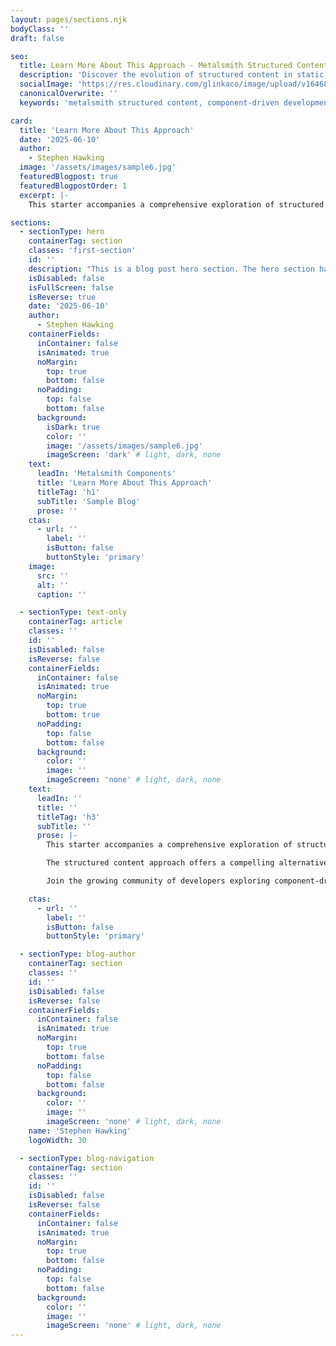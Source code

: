```yaml
---
layout: pages/sections.njk
bodyClass: ''
draft: false

seo:
  title: Learn More About This Approach - Metalsmith Structured Content
  description: 'Discover the evolution of structured content in static site generation. Learn how component-driven development transforms web workflows with Metalsmith.'
  socialImage: 'https://res.cloudinary.com/glinkaco/image/upload/v1646849499/tgc2022/social_yitz6j.png'
  canonicalOverwrite: ''
  keywords: 'metalsmith structured content, component-driven development, static site generation, beyond markdown, metalsmith redux, content as data, web development workflow'

card:
  title: 'Learn More About This Approach'
  date: '2025-06-10'
  author:
    - Stephen Hawking
  image: '/assets/images/sample6.jpg'
  featuredBlogpost: true
  featuredBlogpostOrder: 1
  excerpt: |-
    This starter accompanies a comprehensive exploration of structured content approaches in static site generation.

sections:
  - sectionType: hero
    containerTag: section
    classes: 'first-section'
    id: ''
    description: "This is a blog post hero section. The hero section has a class of 'blog-hero'."
    isDisabled: false
    isFullScreen: false
    isReverse: true
    date: '2025-06-10'
    author:
      - Stephen Hawking
    containerFields:
      inContainer: false
      isAnimated: true
      noMargin:
        top: true
        bottom: false
      noPadding:
        top: false
        bottom: false
      background:
        isDark: true
        color: ''
        image: '/assets/images/sample6.jpg'
        imageScreen: 'dark' # light, dark, none
    text:
      leadIn: 'Metalsmith Components'
      title: 'Learn More About This Approach'
      titleTag: 'h1'
      subTitle: 'Sample Blog'
      prose: ''
    ctas:
      - url: ''
        label: ''
        isButton: false
        buttonStyle: 'primary'
    image:
      src: ''
      alt: ''
      caption: ''

  - sectionType: text-only
    containerTag: article
    classes: ''
    id: ''
    isDisabled: false
    isReverse: false
    containerFields:
      inContainer: false
      isAnimated: true
      noMargin:
        top: true
        bottom: true
      noPadding:
        top: false
        bottom: false
      background:
        color: ''
        image: ''
        imageScreen: 'none' # light, dark, none
    text:
      leadIn: ''
      title: ''
      titleTag: 'h3'
      subTitle: ''
      prose: |-
        This starter accompanies a comprehensive exploration of structured content approaches in static site generation. The techniques demonstrated here represent an evolution of the concepts introduced in the Metalsmith Redux blog series, particularly the component integration methods discussed in the "Beyond Markdown" article.

        The structured content approach offers a compelling alternative to traditional Markdown-heavy workflows, especially for sites that require consistent design patterns and collaborative content management. By treating content as data rather than text, you gain flexibility and maintainability that scales with your project's complexity.

        Join the growing community of developers exploring component-driven static site generation and discover how structured content can transform your web development workflow.

    ctas:
      - url: ''
        label: ''
        isButton: false
        buttonStyle: 'primary'

  - sectionType: blog-author
    containerTag: section
    classes: ''
    id: ''
    isDisabled: false
    isReverse: false
    containerFields:
      inContainer: false
      isAnimated: true
      noMargin:
        top: true
        bottom: false
      noPadding:
        top: false
        bottom: false
      background:
        color: ''
        image: ''
        imageScreen: 'none' # light, dark, none
    name: 'Stephen Hawking'
    logoWidth: 30

  - sectionType: blog-navigation
    containerTag: section
    classes: ''
    id: ''
    isDisabled: false
    isReverse: false
    containerFields:
      inContainer: false
      isAnimated: true
      noMargin:
        top: true
        bottom: false
      noPadding:
        top: false
        bottom: false
      background:
        color: ''
        image: ''
        imageScreen: 'none' # light, dark, none
---
```

